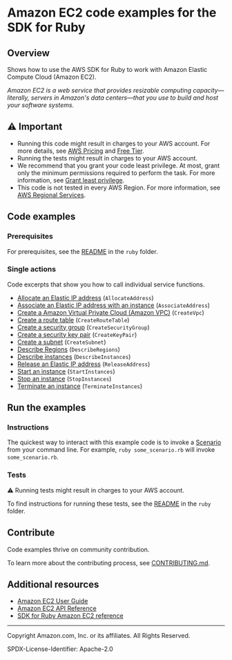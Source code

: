 # Amazon EC2 code examples for the SDK for Ruby

## Overview

Shows how to use the AWS SDK for Ruby to work with Amazon Elastic Compute Cloud (Amazon EC2).

<!--custom.overview.start-->
<!--custom.overview.end-->

_Amazon EC2 is a web service that provides resizable computing capacity—literally, servers in Amazon's data centers—that you use to build and host your software systems._

## ⚠ Important

* Running this code might result in charges to your AWS account. For more details, see [AWS Pricing](https://aws.amazon.com/pricing/) and [Free Tier](https://aws.amazon.com/free/).
* Running the tests might result in charges to your AWS account.
* We recommend that you grant your code least privilege. At most, grant only the minimum permissions required to perform the task. For more information, see [Grant least privilege](https://docs.aws.amazon.com/IAM/latest/UserGuide/best-practices.html#grant-least-privilege).
* This code is not tested in every AWS Region. For more information, see [AWS Regional Services](https://aws.amazon.com/about-aws/global-infrastructure/regional-product-services).

<!--custom.important.start-->
<!--custom.important.end-->

## Code examples

### Prerequisites

For prerequisites, see the [README](../../README.md#Prerequisites) in the `ruby` folder.


<!--custom.prerequisites.start-->
<!--custom.prerequisites.end-->

### Single actions

Code excerpts that show you how to call individual service functions.

- [Allocate an Elastic IP address](ec2-ruby-example-elastic-ips.rb#L47) (`AllocateAddress`)
- [Associate an Elastic IP address with an instance](ec2-ruby-example-elastic-ips.rb#L63) (`AssociateAddress`)
- [Create a Amazon Virtual Private Cloud (Amazon VPC)](ec2-ruby-example-create-vpc.rb#L8) (`CreateVpc`)
- [Create a route table](ec2-ruby-example-create-route-table.rb#L9) (`CreateRouteTable`)
- [Create a security group](ec2-ruby-example-security-group.rb#L10) (`CreateSecurityGroup`)
- [Create a security key pair](ec2-ruby-example-key-pairs.rb#L10) (`CreateKeyPair`)
- [Create a subnet](ec2-ruby-example-create-subnet.rb#L10) (`CreateSubnet`)
- [Describe Regions](ec2-ruby-example-regions-availability-zones.rb#L9) (`DescribeRegions`)
- [Describe instances](ec2-ruby-example-get-all-instance-info.rb#L9) (`DescribeInstances`)
- [Release an Elastic IP address](ec2-ruby-example-elastic-ips.rb#L136) (`ReleaseAddress`)
- [Start an instance](ec2-ruby-example-start-instance-i-123abc.rb#L9) (`StartInstances`)
- [Stop an instance](ec2-ruby-example-stop-instance-i-123abc.rb#L8) (`StopInstances`)
- [Terminate an instance](ec2-ruby-example-terminate-instance-i-123abc.rb#L12) (`TerminateInstances`)


<!--custom.examples.start-->
<!--custom.examples.end-->

## Run the examples

### Instructions


<!--custom.instructions.start-->
The quickest way to interact with this example code is to invoke a [Scenario](#Scenarios) from your command line. For example, `ruby some_scenario.rb` will invoke `some_scenario.rb`.

<!--custom.instructions.end-->



### Tests

⚠ Running tests might result in charges to your AWS account.


To find instructions for running these tests, see the [README](../../README.md#Tests)
in the `ruby` folder.



<!--custom.tests.start-->

## Contribute
Code examples thrive on community contribution.

To learn more about the contributing process, see [CONTRIBUTING.md](../../../CONTRIBUTING.md).
<!--custom.tests.end-->

## Additional resources

- [Amazon EC2 User Guide](https://docs.aws.amazon.com/AWSEC2/latest/UserGuide/concepts.html)
- [Amazon EC2 API Reference](https://docs.aws.amazon.com/AWSEC2/latest/APIReference/Welcome.html)
- [SDK for Ruby Amazon EC2 reference](https://docs.aws.amazon.com/sdk-for-ruby/v3/api/Aws/Ec2.html)

<!--custom.resources.start-->
<!--custom.resources.end-->

---

Copyright Amazon.com, Inc. or its affiliates. All Rights Reserved.

SPDX-License-Identifier: Apache-2.0